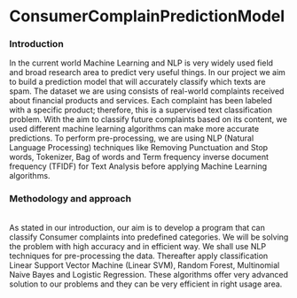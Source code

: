 # ConsumerComplainPredictionModel

<h3>Introduction</h3>
In the current world Machine Learning and NLP is very widely used field and broad research area to predict very useful things. In our project we aim to build a prediction model that will accurately classify which texts are spam. The dataset we are using consists of real-world complaints received about financial products and services. Each complaint has been labeled with a specific product; therefore, this is a supervised text classification problem. With the aim to classify future complaints based on its content, we used different machine learning algorithms can make more accurate predictions. To perform pre-processing, we are using NLP (Natural Language Processing) techniques like Removing Punctuation and Stop words, Tokenizer, Bag of words and Term frequency inverse document frequency (TFIDF) for Text Analysis before applying Machine Learning algorithms.
</br>
<h3>Methodology and approach</h3>
<br>
As stated in our introduction, our aim is to develop a program that can classify Consumer complaints into predefined categories. We will be solving the problem with high accuracy and in efficient way. We shall use NLP techniques for pre-processing the data. Thereafter apply classification Linear Support Vector Machine (Linear SVM), Random Forest, Multinomial Naive Bayes and Logistic Regression. These algorithms offer very advanced solution to our problems and they can be very efficient in right usage area.
